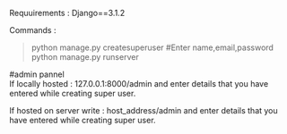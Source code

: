 Requuirements :
Django==3.1.2

Commands : 
 > python manage.py createsuperuser
	#Enter name,email,password
 > python manage.py runserver


#admin pannel  
If locally hosted : 127.0.0.1:8000/admin and enter details that you have entered while creating super user.



If hosted on server write : host_address/admin and enter details that you have entered while creating super user.
